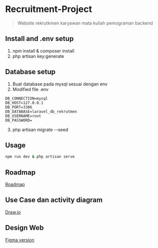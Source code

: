 # Recruitment-Project

> Website rekrutkmen karyawan mata kuliah pemograman backend

## Install and .env setup

1. npm install & composer install
2. php artisan key:generate

## Database setup

1. Buat database pada mysql sesuai dengan env
2. Modified file .env

```
DB_CONNECTION=mysql
DB_HOST=127.0.0.1
DB_PORT=3306
DB_DATABASE=laravel_db_rekrutmen
DB_USERNAME=root
DB_PASSWORD=
```

3. php artisan migrate --seed

## Usage

```sh
npm run dev & php artisan serve
```

## Roadmap

<a href="https://roadmap.sh/r/roadmap-backend-optimalisasi-penerimaan-karyawan" target="_blank">Roadmap</a>

## Use Case dan activity diagram

<a href="https://drive.google.com/file/d/1-AWoY6_1C4c1hvLsW_3ePm5AMVJypLnb/view?usp=sharing" target="_blank">Draw.io</a>

## Design Web

<a href="https://www.figma.com/design/NlLjNJnHfkvCVbyHRJpklV/Arum-Maylan-Palupi's-team-library?node-id=0-1&t=HYeX4j0kkntqp5Ho-1">Figma version</a>
